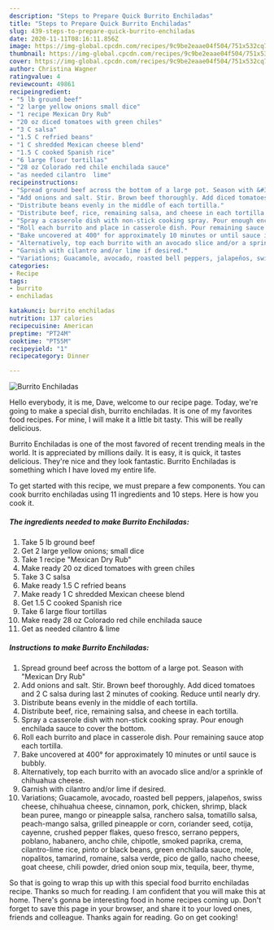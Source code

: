 ```yaml
---
description: "Steps to Prepare Quick Burrito Enchiladas"
title: "Steps to Prepare Quick Burrito Enchiladas"
slug: 439-steps-to-prepare-quick-burrito-enchiladas
date: 2020-11-11T08:16:11.856Z
image: https://img-global.cpcdn.com/recipes/9c9be2eaae04f504/751x532cq70/burrito-enchiladas-recipe-main-photo.jpg
thumbnail: https://img-global.cpcdn.com/recipes/9c9be2eaae04f504/751x532cq70/burrito-enchiladas-recipe-main-photo.jpg
cover: https://img-global.cpcdn.com/recipes/9c9be2eaae04f504/751x532cq70/burrito-enchiladas-recipe-main-photo.jpg
author: Christina Wagner
ratingvalue: 4
reviewcount: 49861
recipeingredient:
- "5 lb ground beef"
- "2 large yellow onions small dice"
- "1 recipe Mexican Dry Rub"
- "20 oz diced tomatoes with green chiles"
- "3 C salsa"
- "1.5 C refried beans"
- "1 C shredded Mexican cheese blend"
- "1.5 C cooked Spanish rice"
- "6 large flour tortillas"
- "28 oz Colorado red chile enchilada sauce"
- "as needed cilantro  lime"
recipeinstructions:
- "Spread ground beef across the bottom of a large pot. Season with &#34;Mexican Dry Rub&#34;"
- "Add onions and salt. Stir. Brown beef thoroughly. Add diced tomatoes and 2 C salsa during last 2 minutes of cooking. Reduce until nearly dry."
- "Distribute beans evenly in the middle of each tortilla."
- "Distribute beef, rice, remaining salsa, and cheese in each tortilla."
- "Spray a casserole dish with non-stick cooking spray. Pour enough enchilada sauce to cover the bottom."
- "Roll each burrito and place in casserole dish. Pour remaining sauce atop each tortilla."
- "Bake uncovered at 400° for approximately 10 minutes or until sauce is bubbly."
- "Alternatively, top each burrito with an avocado slice and/or a sprinkle of chihuahua cheese."
- "Garnish with cilantro and/or lime if desired."
- "Variations; Guacamole, avocado, roasted bell peppers, jalapeños, swiss cheese, chihuahua cheese, cinnamon, pork, chicken, shrimp, black bean puree, mango or pineapple salsa, ranchero salsa, tomatillo salsa, peach-mango salsa, grilled pineapple or corn, coriander seed, cotija, cayenne, crushed pepper flakes, queso fresco, serrano peppers, poblano, habanero, ancho chile, chipotle, smoked paprika, crema, cilantro-lime rice, pinto or black beans, green enchilada sauce, mole, nopalitos, tamarind, romaine, salsa verde, pico de gallo, nacho cheese, goat cheese, chili powder, dried onion soup mix, tequila, beer, thyme,"
categories:
- Recipe
tags:
- burrito
- enchiladas

katakunci: burrito enchiladas 
nutrition: 137 calories
recipecuisine: American
preptime: "PT24M"
cooktime: "PT55M"
recipeyield: "1"
recipecategory: Dinner

---
```



![Burrito Enchiladas](https://img-global.cpcdn.com/recipes/9c9be2eaae04f504/751x532cq70/burrito-enchiladas-recipe-main-photo.jpg)

Hello everybody, it is me, Dave, welcome to our recipe page. Today, we're going to make a special dish, burrito enchiladas. It is one of my favorites food recipes. For mine, I will make it a little bit tasty. This will be really delicious.

Burrito Enchiladas is one of the most favored of recent trending meals in the world. It is appreciated by millions daily. It is easy, it is quick, it tastes delicious. They're nice and they look fantastic. Burrito Enchiladas is something which I have loved my entire life.




To get started with this recipe, we must prepare a few components. You can cook burrito enchiladas using 11 ingredients and 10 steps. Here is how you cook it.

<!--inarticleads1-->

##### The ingredients needed to make Burrito Enchiladas:

1. Take 5 lb ground beef
1. Get 2 large yellow onions; small dice
1. Take 1 recipe &#34;Mexican Dry Rub&#34;
1. Make ready 20 oz diced tomatoes with green chiles
1. Take 3 C salsa
1. Make ready 1.5 C refried beans
1. Make ready 1 C shredded Mexican cheese blend
1. Get 1.5 C cooked Spanish rice
1. Take 6 large flour tortillas
1. Make ready 28 oz Colorado red chile enchilada sauce
1. Get as needed cilantro &amp; lime




<!--inarticleads2-->

##### Instructions to make Burrito Enchiladas:

1. Spread ground beef across the bottom of a large pot. Season with &#34;Mexican Dry Rub&#34;
1. Add onions and salt. Stir. Brown beef thoroughly. Add diced tomatoes and 2 C salsa during last 2 minutes of cooking. Reduce until nearly dry.
1. Distribute beans evenly in the middle of each tortilla.
1. Distribute beef, rice, remaining salsa, and cheese in each tortilla.
1. Spray a casserole dish with non-stick cooking spray. Pour enough enchilada sauce to cover the bottom.
1. Roll each burrito and place in casserole dish. Pour remaining sauce atop each tortilla.
1. Bake uncovered at 400° for approximately 10 minutes or until sauce is bubbly.
1. Alternatively, top each burrito with an avocado slice and/or a sprinkle of chihuahua cheese.
1. Garnish with cilantro and/or lime if desired.
1. Variations; Guacamole, avocado, roasted bell peppers, jalapeños, swiss cheese, chihuahua cheese, cinnamon, pork, chicken, shrimp, black bean puree, mango or pineapple salsa, ranchero salsa, tomatillo salsa, peach-mango salsa, grilled pineapple or corn, coriander seed, cotija, cayenne, crushed pepper flakes, queso fresco, serrano peppers, poblano, habanero, ancho chile, chipotle, smoked paprika, crema, cilantro-lime rice, pinto or black beans, green enchilada sauce, mole, nopalitos, tamarind, romaine, salsa verde, pico de gallo, nacho cheese, goat cheese, chili powder, dried onion soup mix, tequila, beer, thyme,




So that is going to wrap this up with this special food burrito enchiladas recipe. Thanks so much for reading. I am confident that you will make this at home. There's gonna be interesting food in home recipes coming up. Don't forget to save this page in your browser, and share it to your loved ones, friends and colleague. Thanks again for reading. Go on get cooking!
